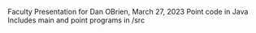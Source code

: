 Faculty Presentation for Dan OBrien, March 27, 2023
Point code in Java
Includes main and point programs in /src
